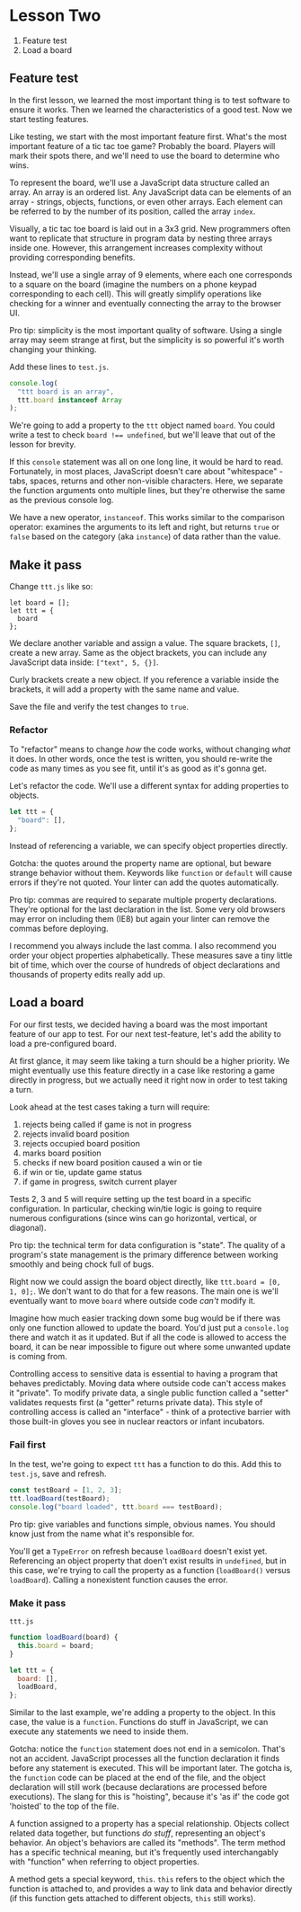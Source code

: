 # Lesson Two 
1. Feature test
1. Load a board

## Feature test
In the first lesson, we learned the most important thing is to test software to ensure it works. Then we learned the characteristics of a good test. Now we start testing features. 

Like testing, we start with the most important feature first. What's the most important feature of a tic tac toe game? Probably the board. Players will mark their spots there, and we'll need to use the board to determine who wins. 

To represent the board, we'll use a JavaScript data structure called an array. An array is an ordered list. Any JavaScript data can be elements of an array - strings, objects, functions, or even other arrays. Each element can be referred to by the number of its position, called the array `index`. 

Visually, a tic tac toe board is laid out in a 3x3 grid. New programmers often want to replicate that structure in program data by nesting three arrays inside one. However, this arrangement increases complexity without providing corresponding benefits.

Instead, we'll use a single array of 9 elements, where each one corresponds to a square on the board (imagine the numbers on a phone keypad corresponding to each cell). This will greatly simplify operations like checking for a winner and eventually connecting the array to the browser UI.

Pro tip: simplicity is the most important quality of software. Using a single array may seem strange at first, but the simplicity is so powerful it's worth changing your thinking.

Add these lines to `test.js`.
```javascript
console.log(
  "ttt board is an array",
  ttt.board instanceof Array
);
```

We're going to add a property to the `ttt` object named `board`. You could write a test to check `board !== undefined`, but we'll leave that out of the lesson for brevity. 

If this `console` statement was all on one long line, it would be hard to read. Fortunately, in most places, JavaScript doesn't care about "whitespace" - tabs, spaces, returns and other non-visible characters. Here, we separate the function arguments onto multiple lines, but they're otherwise the same as the previous console log.

We have a new operator, `instanceof`. This works similar to the comparison operator: examines the arguments to its left and right, but returns `true` or `false` based on the category (aka `instance`) of data rather than the value.

## Make it pass
Change `ttt.js` like so:
```
let board = [];
let ttt = {
  board
};
```

We declare another variable and assign a value. The square brackets, `[]`, create a new array. Same as the object brackets, you can include any JavaScript data inside: `["text", 5, {}]`.

Curly brackets create a new object. If you reference a variable inside the brackets, it will add a property with the same name and value.

Save the file and verify the test changes to `true`.

### Refactor
To "refactor" means to change _how_ the code works, without changing _what_ it does. In other words, once the test is written, you should re-write the code as many times as you see fit, until it's as good as it's gonna get.

Let's refactor the code. We'll use a different syntax for adding properties to objects. 
```javascript
let ttt = {
  "board": [],
};
```
Instead of referencing a variable, we can specify object properties directly. 

Gotcha: the quotes around the property name are optional, but beware strange behavior without them. Keywords like `function` or `default` will cause errors if they're not quoted. Your linter can add the quotes automatically.

Pro tip: commas are required to separate multiple property declarations. They're optional for the last declaration in the list. Some very old browsers may error on including them (IE8) but again your linter can remove the commas before deploying. 

I recommend you always include the last comma. I also recommend you order your object properties alphabetically. These measures save a tiny little bit of time, which over the course of hundreds of object declarations and thousands of property edits really add up. 

## Load a board
For our first tests, we decided having a board was the most important feature of our app to test. For our next test-feature, let's add the ability to load a pre-configured board.

At first glance, it may seem like taking a turn should be a higher priority. We might eventually use this feature directly in a case like restoring a game directly in progress, but we actually need it right now in order to test taking a turn. 

Look ahead at the test cases taking a turn will require:
1. rejects being called if game is not in progress 
1. rejects invalid board position
1. rejects occupied board position
1. marks board position
1. checks if new board position caused a win or tie
1. if win or tie, update game status
1. if game in progress, switch current player

Tests 2, 3 and 5 will require setting up the test board in a specific configuration. In particular, checking win/tie logic is going to require numerous configurations (since wins can go horizontal, vertical, or diagonal).

Pro tip: the technical term for data configuration is "state". The quality of a program's state management is the primary difference between working smoothly and being chock full of bugs. 

Right now we could assign the board object directly, like `ttt.board = [0, 1, 0];`. We don't want to do that for a few reasons. The main one is we'll eventually want to move `board` where outside code _can't_ modify it. 

Imagine how much easier tracking down some bug would be if there was only one function allowed to update the board. You'd just put a `console.log` there and watch it as it updated. But if all the code is allowed to access the board, it can be near impossible to figure out where some unwanted update is coming from. 

Controlling access to sensitive data is essential to having a program that behaves predictably. Moving data where outside code can't access makes it "private". To modify private data, a single public function called a "setter" validates requests first (a "getter" returns private data). This style of controlling access is called an "interface" - think of a protective barrier with those built-in gloves you see in nuclear reactors or infant incubators. 

### Fail first
In the test, we're going to expect `ttt` has a function to do this. Add this to `test.js`, save and refresh.
```javascript
const testBoard = [1, 2, 3];
ttt.loadBoard(testBoard);
console.log("board loaded", ttt.board === testBoard);
```
Pro tip: give variables and functions simple, obvious names. You should know just from the name what it's responsible for. 

You'll get a `TypeError` on refresh because `loadBoard` doesn't exist yet. Referencing an object property that doen't exist results in `undefined`, but in this case, we're trying to call the property as a function (`loadBoard()` versus `loadBoard`). Calling a nonexistent function causes the error.

### Make it pass
`ttt.js`
```javascript
function loadBoard(board) {
  this.board = board;
}

let ttt = {
  board: [],
  loadBoard,
};
```
Similar to the last example, we're adding a property to the object. In this case, the value is a `function`. Functions do stuff in JavaScript, we can execute any statements we need to inside them. 

Gotcha: notice the `function` statement does not end in a semicolon. That's not an accident. JavaScript processes all the function declaration it finds before any statement is executed. This will be important later. The gotcha is, the `function` code can be placed at the end of the file, and the object declaration will still work (because declarations are processed before executions). The slang for this is "hoisting", because it's 'as if' the code got 'hoisted' to the top of the file. 

A function assigned to a property has a special relationship. Objects collect related data together, but functions _do stuff_, representing an object's behavior. An object's behaviors are called its "methods". The term method has a specific technical meaning, but it's frequently used interchangably with "function" when referring to object properties. 

A method gets a special keyword, `this`. `this` refers to the object which the function is attached to, and provides a way to link data and behavior directly (if this function gets attached to different objects, `this` still works).

